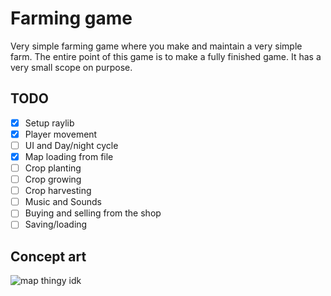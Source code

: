 # Farming game
Very simple farming game where you make and maintain a very simple farm. The entire point of this game is to make a fully finished game. It has a very small scope on purpose.

## TODO
- [x] Setup raylib
- [x] Player movement
- [ ] UI and Day/night cycle
- [x] Map loading from file
- [ ] Crop planting
- [ ] Crop growing
- [ ] Crop harvesting
- [ ] Music and Sounds
- [ ] Buying and selling from the shop
- [ ] Saving/loading

## Concept art
![map thingy idk](https://i.imgur.com/nvKT9Hl.png)